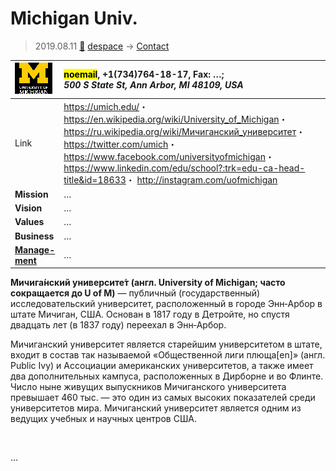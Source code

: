 # Michigan Univ.
> 2019.08.11 [🚀](../index/index.md) [despace](index.md) → [Contact](contact.md)

|[![](f/con/m/michigan_univ_logo1_thumb.png)](f/con/m/michigan_univ_logo1.png)|<mark>noemail</mark>, +1(734)764-18-17, Fax: …;<br> *500 S State St, Ann Arbor, MI 48109, USA*|
|:--|:--|
|Link|<https://umich.edu/>・ <https://en.wikipedia.org/wiki/University_of_Michigan>・ <https://ru.wikipedia.org/wiki/Мичиганский_университет>・ <https://twitter.com/umich>・ <https://www.facebook.com/universityofmichigan>・ <https://www.linkedin.com/edu/school?:trk=edu-ca-head-title&id=18633>・ <http://instagram.com/uofmichigan>|
|**Mission**|…|
|**Vision**|…|
|**Values**|…|
|**Business**|…|
|**[Manage-<br>ment](mgmt.md)**|…|

**Мичига́нский университе́т (англ. University of Michigan; часто сокращается до U of M)** — публичный (государственный) исследовательский университет, расположенный в городе Энн‑Арбор в штате Мичиган, США. Основан в 1817 году в Детройте, но спустя двадцать лет (в 1837 году) переехал в Энн‑Арбор.

Мичиганский университет является старейшим университетом в штате, входит в состав так называемой «Общественной лиги плюща[en]» (англ. Public Ivy) и Ассоциации американских университетов, а также имеет два дополнительных кампуса, расположенных в Дирборне и во Флинте. Число ныне живущих выпускников Мичиганского университета превышает 460 тыс. — это один из самых высоких показателей среди университетов мира. Мичиганский университет является одним из ведущих учебных и научных центров США.


<p style="page-break-after:always"> </p>

…

